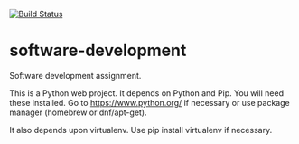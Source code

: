 [![Build Status](https://travis-ci.org/jacobjwebber/software-development.svg?branch=develop)](https://travis-ci.org/jacobjwebber/software-development)

# software-development

Software development assignment.

This is a Python web project. It depends on Python and Pip. You will need these installed. Go to https://www.python.org/ if necessary or use package manager (homebrew or dnf/apt-get).

It also depends upon virtualenv. Use pip install virtualenv if necessary.
